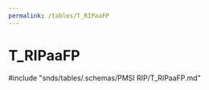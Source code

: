 ```yaml
---
permalink: /tables/T_RIPaaFP
---
```

# T\_RIPaaFP
<!-- SPDX-License-Identifier: MPL-2.0 -->

<!-- ATTENTION : Ne pas supprimer ou modifier la ligne ci-dessous -->
#include "snds/tables/.schemas/PMSI RIP/T_RIPaaFP.md"
<!-- ATTENTION : Ne pas supprimer ou modifier la ligne ci-dessus -->
